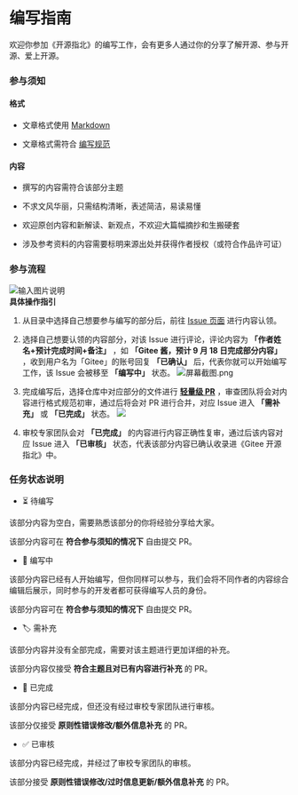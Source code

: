 # 编写指南

欢迎你参加《开源指北》的编写工作，会有更多人通过你的分享了解开源、参与开源、爱上开源。

### 参与须知

#### 格式

* 文章格式使用 [Markdown](https://commonmark.org/help/)

* 文章格式需符合 [编写规范](编写规范.md)

#### 内容
* 撰写的内容需符合该部分主题

* 不求文风华丽，只需结构清晰，表述简洁，易读易懂

* 欢迎原创内容和新解读、新观点，不欢迎大篇幅摘抄和生搬硬套

* 涉及参考资料的内容需要标明来源出处并获得作者授权（或符合作品许可证）

### 参与流程  
![输入图片说明](https://images.gitee.com/uploads/images/2020/0910/171310_88ee84ac_5694891.png "屏幕截图.png")  
**具体操作指引** 

1. 从目录中选择自己想要参与编写的部分后，前往 [Issue 页面](https://gitee.com/gitee-community/opensource-guide/board?issue_type_id=261607) 进行内容认领。

2. 选择自己想要认领的内容部分，对该 Issue 进行评论，评论内容为 **「作者姓名+预计完成时间+备注」** ，如 **「Gitee 酱，预计 9 月 18 日完成部分内容」** ，收到用户名为「Gitee」的账号回复 **「已确认」** 后，代表你就可以开始编写工作，该 Issue 会被移至 **「编写中」** 状态。
![](https://images.gitee.com/uploads/images/2020/0907/160203_e8605504_5694891.png "屏幕截图.png")

3. 完成编写后，选择仓库中对应部分的文件进行 **[轻量级 PR](https://gitee.com/help/articles/4291)** ，审查团队将会对内容进行格式规范初审，通过后将会对 PR 进行合并，对应 Issue 进入 **「需补充」** 或 **「已完成」** 状态。
![](https://s31.aconvert.com/convert/p3r68-cdx67/nspk0-1ixp6.gif)
4. 审校专家团队会对 **「已完成」** 的内容进行内容正确性复审，通过后该内容对应 Issue 进入 **「已审核」** 状态，代表该部分内容已确认收录进《Gitee 开源指北》中。

### 任务状态说明

* ⏳ 待编写

该部分内容为空白，需要熟悉该部分的你将经验分享给大家。

该部分内容可在 **符合参与须知的情况下** 自由提交 PR。

* 📝 编写中

该部分内容已经有人开始编写，但你同样可以参与，我们会将不同作者的内容综合编辑后展示，同时参与的开发者都可获得编写人员的身份。

该部分内容可在 **符合参与须知的情况下** 自由提交 PR。

* 🏷 需补充

该部分内容并没有全部完成，需要对该主题进行更加详细的补充。

该部分内容仅接受 **符合主题且对已有内容进行补充** 的 PR。


* 📔 已完成

该部分内容已经完成，但还没有经过审校专家团队进行审核。

该部分仅接受 **原则性错误修改/额外信息补充** 的 PR。


* ✅ 已审核

该部分内容已经完成，并经过了审校专家团队的审核。

该部分接受 **原则性错误修改/过时信息更新/额外信息补充** 的 PR。
